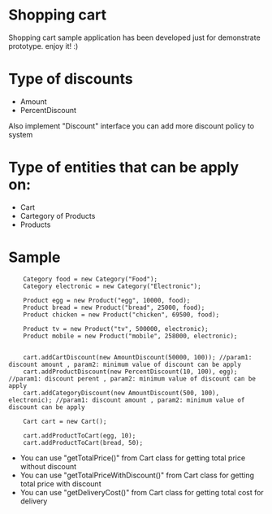 # Shopping cart

Shopping cart sample application has been developed just for demonstrate prototype. enjoy it! :)

# Type of discounts
  
  - Amount
  - PercentDiscount
  
  Also implement "Discount" interface you can add more discount policy to system
 
# Type of entities that can be apply on: 
 
  - Cart
  - Cartegory of Products
  - Products

# Sample

        Category food = new Category("Food");
        Category electronic = new Category("Electronic");

        Product egg = new Product("egg", 10000, food);
        Product bread = new Product("bread", 25000, food);
        Product chicken = new Product("chicken", 69500, food);

        Product tv = new Product("tv", 500000, electronic);
        Product mobile = new Product("mobile", 258000, electronic);


        cart.addCartDiscount(new AmountDiscount(50000, 100)); //param1: discount amount , param2: minimum value of discount can be apply
        cart.addProductDiscount(new PercentDiscount(10, 100), egg); //param1: discount perent , param2: minimum value of discount can be apply
        cart.addCategoryDiscount(new AmountDiscount(500, 100), electronic); //param1: discount amount , param2: minimum value of discount can be apply

        Cart cart = new Cart();

        cart.addProductToCart(egg, 10);
        cart.addProductToCart(bread, 50);


- You can use "getTotalPrice()" from Cart class for getting total price without discount 
- You can use "getTotalPriceWithDiscount()" from Cart class for getting total price with discount 
- You can use "getDeliveryCost()" from Cart class for getting total cost for delivery


  


